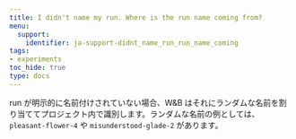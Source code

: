 ```yaml
---
title: I didn't name my run. Where is the run name coming from?
menu:
  support:
    identifier: ja-support-didnt_name_run_run_name_coming
tags:
- experiments
toc_hide: true
type: docs
---
```


run が明示的に名前付けされていない場合、W&B はそれにランダムな名前を割り当ててプロジェクト内で識別します。ランダムな名前の例としては、`pleasant-flower-4` や `misunderstood-glade-2` があります。
